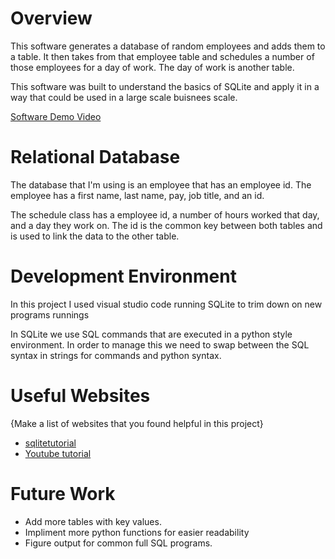 # Overview

This software generates a database of random employees and adds them to a table. It then takes from that employee table and schedules a number of those employees for a day of work. The day of work is another table. 

This software was built to understand the basics of SQLite and apply it in a way that could be used in a large scale buisnees scale. 

[Software Demo Video](https://youtu.be/p_DCvmLuXWQ)

# Relational Database

The database that I'm using is an employee that has an employee id. The employee has a first name, last name,
pay, job title, and an id.

The schedule class has a employee id, a number of hours worked that day, and a day they work on. The id is the common key between both 
tables and is used to link the data to the other table. 


# Development Environment

In this project I used visual studio code running SQLite to trim down on new programs runnings

In SQLite we use SQL commands that are executed in a python style environment. In order to manage
this we need to swap between the SQL syntax in strings for commands and python syntax. 
# Useful Websites

{Make a list of websites that you found helpful in this project}

- [sqlitetutorial](https://www.sqlitetutorial.net/)
- [Youtube tutorial](https://www.youtube.com/watch?v=pd-0G0MigUA&t=931s&ab_channel=CoreySchafer)

# Future Work

- Add more tables with key values.
- Impliment more python functions for easier readability
- Figure output for common full SQL programs. 
